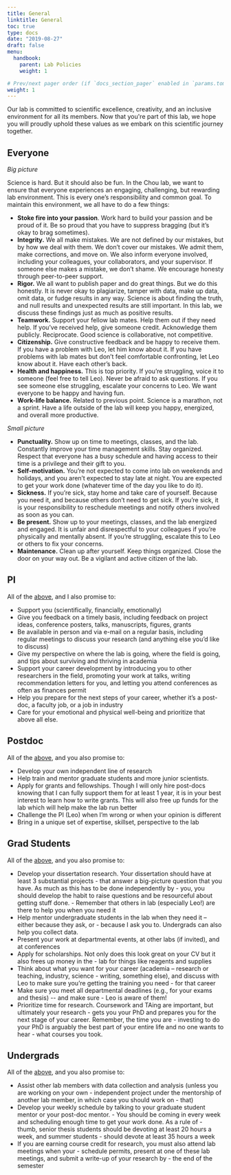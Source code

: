 ```yaml
---
title: General
linktitle: General
toc: true
type: docs
date: "2019-08-27"
draft: false
menu: 
  handbook:
    parent: Lab Policies
    weight: 1

# Prev/next pager order (if `docs_section_pager` enabled in `params.toml`)
weight: 1
---
```

Our lab is committed to scientific excellence, creativity, and an inclusive environment for all its members. Now that you're part of this lab, we hope you will proudly uphold these values as we embark on this scientific journey together.

## Everyone <a name="everyone"></a>

*Big picture*

Science is hard. But it should also be fun. In the Chou lab, we want to ensure that everyone experiences an engaging, challenging, but rewarding lab environment. This is every one’s responsibility and common goal. To maintain this environment, we all have to do a few things:

- **Stoke fire into your passion**. Work hard to build your passion and be proud of it. Be so proud that you have to suppress bragging (but it’s okay to brag sometimes).
- **Integrity.** We all make mistakes. We are not defined by our mistakes, but by how we deal with them. We don’t cover our mistakes. We admit them, make corrections, and move on. We also inform everyone involved, including your colleagues, your collaborators, and your supervisor. If someone else makes a mistake, we don’t shame. We encourage honesty through peer-to-peer support.
- **Rigor.** We all want to publish paper and do great things. But we do this honestly. It is never okay to plagiarize, tamper with data, make up data, omit data, or fudge results in any way. Science is about finding the truth, and null results and unexpected results are still important. In this lab, we discuss these findings just as much as positive results.
- **Teamwork.** Support your fellow lab mates. Help them out if they need help. If you’ve received help, give someone credit. Acknowledge them publicly. Reciprocate. Good science is collaborative, not competitive. 
- **Citizenship.** Give constructive feedback and be happy to receive them. If you have a problem with Leo, let him know about it. If you have problems with lab mates but don’t feel comfortable confronting, let Leo know about it. Have each other’s back.
- **Health and happiness.** This is top priority. If you’re struggling, voice it to someone (feel free to tell Leo). Never be afraid to ask questions. If you see someone else struggling, escalate your concerns to Leo. We want everyone to be happy and having fun. 
- **Work-life balance.** Related to previous point. Science is a marathon, not a sprint. Have a life outside of the lab will keep you happy, energized, and overall more productive.

*Small picture*

- **Punctuality.** Show up on time to meetings, classes, and the lab. Constantly improve your time management skills. Stay organized. Respect that everyone has a busy schedule and having access to their time is a privilege and their gift to you.
- **Self-motivation.** You’re not expected to come into lab on weekends and holidays, and you aren’t expected to stay late at night. You are expected to get your work done (whatever time of the day you like to do it).
- **Sickness.** If you’re sick, stay home and take care of yourself. Because you need it, and because others don’t need to get sick. If you’re sick, it is your responsibility to reschedule meetings and notify others involved as soon as you can.
- **Be present.** Show up to your meetings, classes, and the lab energized and engaged. It is unfair and disrespectful to your colleagues if you’re physically and mentally absent. If you’re struggling, escalate this to Leo or others to fix your concerns.
- **Maintenance.** Clean up after yourself. Keep things organized. Close the door on your way out. Be a vigilant and active citizen of the lab.


## PI

All of the [above](#everyone), and I also promise to:

- Support you (scientifically, financially, emotionally)
- Give you feedback on a timely basis, including feedback on project ideas, conference posters, talks, manuscripts, figures, grants
- Be available in person and via e-mail on a regular basis, including regular meetings to discuss your research (and anything else you’d like to discuss)
- Give my perspective on where the lab is going, where the field is going, and tips about surviving and thriving in academia
- Support your career development by introducing you to other researchers in the field, promoting your work at talks, writing recommendation letters for you, and letting you attend conferences as often as finances permit
- Help you prepare for the next steps of your career, whether it’s a post-doc, a faculty job, or a job in industry
- Care for your emotional and physical well-being and prioritize that above all else. 

## Postdoc

All of the [above](#everyone), and you also promise to:

- Develop your own independent line of research
- Help train and mentor graduate students and more junior scientists.
- Apply for grants and fellowships. Though I will only hire post-docs knowing that I can fully  support them for at least 1 year, it is in your best interest to learn how to write grants. This will also free up funds for the lab which will help make the lab run better
- Challenge the PI (Leo) when I’m wrong or when your opinion is different
- Bring in a unique set of expertise, skillset, perspective to the lab


## Grad Students

All of the [above](#everyone), and you also promise to:

- Develop your dissertation research. Your dissertation should have at least 3 substantial projects - that answer a big-picture question that you have. As much as this has to be done independently by - you, you should develop the habit to raise questions and be resourceful about getting stuff done. - Remember that others in lab (especially Leo!) are there to help you when you need it
- Help mentor undergraduate students in the lab when they need it – either because they ask, or - because I ask you to. Undergrads can also help you collect data. 
- Present your work at departmental events, at other labs (if invited), and at conferences
- Apply for scholarships. Not only does this look great on your CV but it also frees up money in the - lab for things like reagents and supplies
- Think about what you want for your career (academia – research or teaching, industry, science - writing, something else), and discuss with Leo to make sure you’re getting the training you need - for that career
- Make sure you meet all departmental deadlines (e.g., for your exams and thesis) -- and make sure - Leo is aware of them!
- Prioritize time for research. Coursework and TAing are important, but ultimately your research - gets you your PhD and prepares you for the next stage of your career. Remember, the time you are - investing to do your PhD is arguably the best part of your entire life and no one wants to hear - what courses you took.


## Undergrads

All of the [above](#everyone), and you also promise to:

- Assist other lab members with data collection and analysis (unless you are working on your own - independent project under the mentorship of another lab member, in which case you should work on - that)
- Develop your weekly schedule by talking to your graduate student mentor or your post-doc mentor. - You should be coming in every week and scheduling enough time to get your work done. As a rule of - thumb, senior thesis students should be devoting at least 20 hours a week, and summer students - should devote at least 35 hours a week
- If you are earning course credit for research, you must also attend lab meetings when your - schedule permits, present at one of these lab meetings, and submit a write-up of your research by - the end of the semester
